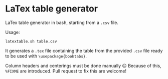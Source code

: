 # LaTex table generator
LaTex table generator in bash, starting from a `.csv` file.

Usage:

```
latextable.sh table.csv
```

It generates a `.tex` file containing the table from the provided `.csv` file ready to be used with `\usepackage{booktabs}`.

Column headers and centerings must be done manually ☹️ Because of this, `%FIXME` are introduced. Pull request to fix this are welcome!
